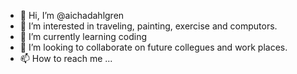 - 👋 Hi, I’m @aichadahlgren
- 👀 I’m interested in traveling, painting, exercise and computors.
- 🌱 I’m currently learning coding
- 💞️ I’m looking to collaborate on future collegues and work places.
- 📫 How to reach me ...

<!---
aichadahlgren/aichadahlgren is a ✨ special ✨ repository because its `README.md` (this file) appears on your GitHub profile.
You can click the Preview link to take a look at your changes.
--->
